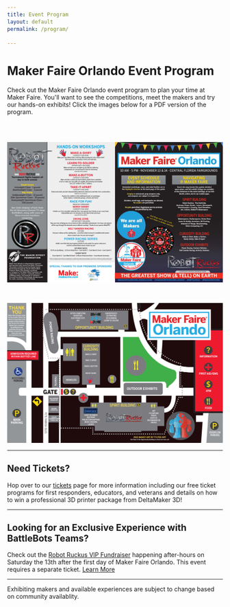 ```yaml
---
title: Event Program
layout: default
permalink: /program/

---
```

# Maker Faire Orlando Event Program

Check out the Maker Faire Orlando event program to plan your time at Maker Faire. You'll want to see the competitions, meet the makers and try our hands-on exhibits! Click the images below for a PDF version of the program.

<br><br>

<a href="/assets/images/program/MFO_2021_Program_v3.pdf"><img src="/assets/images/program/MFO_2021_Program_Page_1-web.jpg" alt="Maker Faire Orlando 2021 event program page 1" width="800" /></a>

<br>

<a href="/assets/images/program/MFO_2021_Program_v3.pdf"><img src="/assets/images/program/MFO_2021_Program_Page_2-web.jpg" alt="Maker Faire Orlando 2021 event program page 2" width="800" /></a>

---

## Need Tickets?
Hop over to our [tickets](/attend) page for more information including our free ticket programs for first responders, educators, and veterans and details on how to win a professional 3D printer package from DeltaMaker 3D!

___

## Looking for an Exclusive Experience with BattleBots Teams?
Check out the [Robot Ruckus VIP Fundraiser](https://ruckusvip.eventbrite.com) happening after-hours on Saturday the 13th after the first day of Maker Faire Orlando. This event requires a separate ticket. [Learn More](https://ruckusvip.eventbrite.com)

---

Exhibiting makers and available experiences are subject to change based on community availablity.
